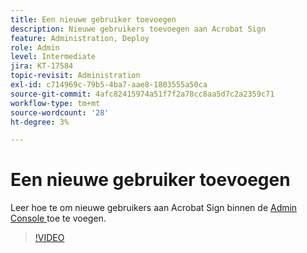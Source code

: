 ```yaml
---
title: Een nieuwe gebruiker toevoegen
description: Nieuwe gebruikers toevoegen aan Acrobat Sign
feature: Administration, Deploy
role: Admin
level: Intermediate
jira: KT-17584
topic-revisit: Administration
exl-id: c714969c-79b5-4ba7-aae8-1803555a50ca
source-git-commit: 4afc82415974a51f7f2a78cc8aa5d7c2a2359c71
workflow-type: tm+mt
source-wordcount: '28'
ht-degree: 3%

---
```


# Een nieuwe gebruiker toevoegen

Leer hoe te om nieuwe gebruikers aan Acrobat Sign binnen de [ Admin Console ](https://adminconsole.adobe.com/) toe te voegen.

>[!VIDEO](https://video.tv.adobe.com/v/3453158?quality=12&learn=on&hidetitle=true)
